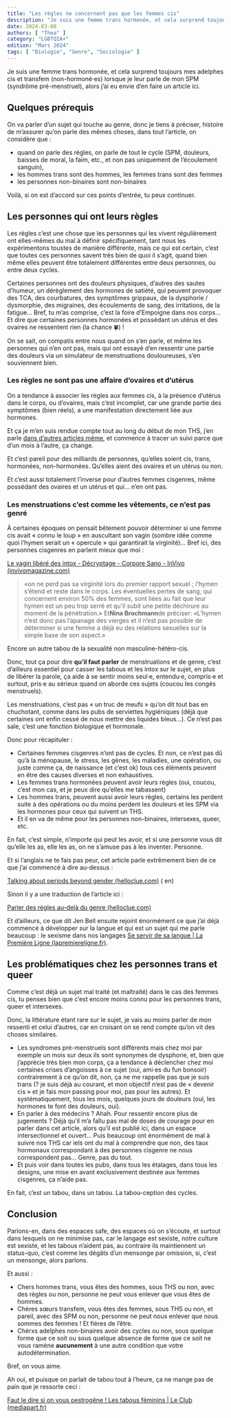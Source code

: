 ```yaml
---
title: "Les règles ne concernent pas que les femmes cis"
description: "Je suis une femme trans hormonée, et cela surprend toujours mes adelphes cis et transfem (non-hormoné·es) lorsque je leur parle de mon SPM (syndrôme pré-menstruel), alors j’ai eu envie d’en faire un article ici."
date: 2024-03-08
authors: [ "Thea" ]
category: "LGBTQIA+"
edition: "Mars 2024"
tags: [ "Biologie", "Genre", "Sociologie" ]
---
```


Je suis une femme trans hormonée, et cela surprend toujours mes adelphes cis et transfem (non-hormoné·es) lorsque je leur parle de mon SPM (syndrôme pré-menstruel), alors j’ai eu envie d’en faire un article ici.

## Quelques prérequis

On va parler d’un sujet qui touche au genre, donc je tiens à préciser, histoire de m’assurer qu’on parle des mêmes choses, dans tout l’article, on considère que :

- quand on parle des règles, on parle de tout le cycle (SPM, douleurs, baisses de moral, la faim, etc., et non pas uniquement de l’écoulement sanguin),
- les hommes trans sont des hommes, les femmes trans sont des femmes
- les personnes non-binaires sont non-binaires

Voilà, si on est d’accord sur ces points d’entrée, tu peux continuer.

## Les personnes qui ont leurs règles

Les règles c’est une chose que les personnes qui les vivent régulièrement ont elles-mêmes du mal à définir spécifiquement, tant nous les expérimentons toustes de manière différente, mais ce qui est certain, c’est que toutes ces personnes savent très bien de quoi il s’agit, quand bien même elles peuvent être totalement différentes entre deux personnes, ou entre deux cycles.

Certaines personnes ont des douleurs physiques, d’autres des sautes d’humeur, un dérèglement des hormones de satiété, qui peuvent provoquer des TCA, des courbatures, des symptômes grippaux, de la dysphorie / dysmorphie, des migraines, des écoulements de sang, des irritations, de la fatigue… Bref, tu m’as comprise, c’est la foire d’Empoigne dans nos corps… Et dire que certaines personnes hormonées et possédant un utérus et des ovaires ne ressentent rien (la chance 🍀) !

On se sait, on compatis entre nous quand on s’en parle, et même les personnes qui n’en ont pas, mais qui ont essayé d’en ressentir une partie des douleurs via un simulateur de menstruations douloureuses, s’en souviennent bien.

### Les règles ne sont pas une affaire d’ovaires et d’utérus

On a tendance à associer les règles aux femmes cis, à la présence d’utérus dans le corps, ou d’ovaires, mais c’est incomplet, car une grande partie des symptômes (bien réels), a une manifestation directement liée aux hormones.

Et ça je m’en suis rendue compte tout au long du début de mon THS, j’en parle [dans d’autres articles même](https://cupof.coffee/series/le-cycle-de-ths/), et commence à tracer un suivi parce que d’un mois à l’autre, ça change.

Et c’est pareil pour des milliards de personnes, qu’elles soient cis, trans, hormonées, non-hormonées. Qu’elles aient des ovaires et un utérus ou non.

Et c’est aussi totalement l’inverse pour d’autres femmes cisgenres, même possédant des ovaires et un utérus et qui… n’en ont pas.

### Les menstruations c’est comme les vêtements, ce n’est pas genré

À certaines époques on pensait bêtement pouvoir déterminer si une femme cis avait « connu le loup » en auscultant son vagin (sombre idée comme quoi l’hymen serait un « opercule » qui garantirait la virginité)… Bref ici, des personnes cisgenres en parlent mieux que moi :

[Le vagin libéré des intox - Décryptage - Corpore Sano - InVivo (invivomagazine.com)](https://www.invivomagazine.com/fr/corpore_sano/decryptage/article/476/le-vagin-libere-des-intox)

> «on ne perd pas sa virginité lors du premier rapport sexuel ; l’hymen s’étend et reste dans le corps. Les éventuelles pertes de sang, qui concernent environ 50% des femmes, sont liées au fait que leur hymen est un peu trop serré et qu’il subit une petite déchirure au moment de la pénétration.» Et**Nina Brochmann**de préciser: «L’hymen n’est donc pas l’apanage des vierges et il n’est pas possible de déterminer si une femme a déjà eu des relations sexuelles sur la simple base de son aspect.»


Encore un autre tabou de la sexualité non masculine-hétéro-cis.

Donc, tout ça pour dire **qu’il faut parler** de menstruations et de genre, c’est d’ailleurs essentiel pour casser les tabous et les intox sur le sujet, en plus de libérer la parole, ça aide à se sentir moins seul·e, entendu·e, compris·e et surtout, pris·e au sérieux quand on aborde ces sujets (coucou les congés menstruels).

Les menstruations, c’est pas « un truc de meufs » qu’on dit tout bas en chuchotant, comme dans les pubs de serviettes hygiéniques (déjà que certaines ont enfin cessé de nous mettre des liquides bleus…). Ce n’est pas sale, c’est une fonction biologique et hormonale.

Donc pour récapituler :

- Certaines femmes cisgenres n’ont pas de cycles. Et non, ce n’est pas dû qu’à la ménopause, le stress, les gènes, les maladies, une opération, ou juste comme ça, de naissance (et c’est ok) tous ces éléments peuvent en être des causes diverses et non exhaustives.
- Les femmes trans hormonées peuvent avoir leurs règles (oui, coucou, c’est mon cas, et je peux dire qu’elles me tabassent)
- Les hommes trans, peuvent aussi avoir leurs règles, certains les perdent suite à des opérations ou du moins perdent les douleurs et les SPM via les hormones pour ceux qui suivent un THS.
- Et il en va de même pour les personnes non-binaires, intersexes, queer, etc.

En fait, c’est simple, n’importe qui peut les avoir, et si une personne vous dit qu’elle les as, elle les as, on ne s’amuse pas à les inventer. Personne.

Et si l’anglais ne te fais pas peur, cet article parle extrêmement bien de ce que j’ai commencé à dire au-dessus :

[Talking about periods beyond gender (helloclue.com)](https://helloclue.com/articles/cycle-a-z/talking-about-periods-beyond-gender) (
en)

Sinon il y a une traduction de l’article ici :

[Parler des règles au-delà du genre (helloclue.com)](https://helloclue.com/fr/articles/egalite-des-genres/parler-des-regles-au-dela-du-genre)

Et d’ailleurs, ce que dit Jen Bell ensuite rejoint énormément ce que j’ai déjà commencé à développer sur la langue et qui est un sujet qui me parle beaucoup : le sexisme dans nos langages [Se servir de sa langue | La Première Ligne (lapremiereligne.fr)](https://lapremiereligne.fr/articles/se-servir-de-sa-langue).

## Les problématiques chez les personnes trans et queer

Comme c’est déjà un sujet mal traité (et maltraité) dans le cas des femmes cis, tu penses bien que c’est encore moins connu pour les personnes trans, queer et intersexes.

Donc, la littérature étant rare sur le sujet, je vais au moins parler de mon ressenti et celui d’autres, car en croisant on se rend compte qu’on vit des choses similaires.

- Les syndromes pré-menstruels sont différents mais chez moi par exemple un mois sur deux ils sont synonymes de dysphorie, et, bien que j’apprécie très bien mon corps, ça a tendance à déclencher chez moi certaines crises d’angoisses à ce sujet (oui, ami·es du fun bonsoir) contrairement à ce qu’on dit, non, ça ne me rappelle pas que je suis trans (? je suis déjà au courant, et mon objectif n’est pas de « devenir cis » et je fais mon passing pour moi, pas pour les autres). Et systématiquement, tous les mois, quelques jours de douleurs (oui, les hormones te font des douleurs, oui).
- En parler à des médecins ? Ahah. Pour ressentir encore plus de jugements ? Déjà qu’il m’a fallu pas mal de doses de courage pour en parler dans cet article, alors qu’il est publié ici, dans un espace intersectionnel et ouvert… Puis beaucoup ont énormément de mal à suivre nos THS car iels ont du mal à comprendre que non, des taux hormonaux correspondant à des personnes cisgenre ne nous correspondent pas… Genre, pas du tout.
- Et puis voir dans toutes les pubs, dans tous les étalages, dans tous les designs, une mise en avant exclusivement destinée aux femmes cisgenres, ça n’aide pas.

En fait, c’est un tabou, dans un tabou. La tabou-ception des cycles.

## Conclusion

Parlons-en, dans des espaces safe, des espaces où on s’écoute, et surtout dans lesquels on ne minimise pas, car le langage est sexiste, notre culture est sexiste, et les tabous n’aident pas, au contraire ils maintiennent un status-quo, c’est comme les dégâts d’un mensonge par omission, si, c’est un mensonge, alors parlons.

Et aussi :

- Chers hommes trans, vous êtes des hommes, sous THS ou non, avec des règles ou non, personne ne peut vous enlever que vous êtes de hommes.
- Chères sœurs transfem, vous êtes des femmes, sous THS ou non, et pareil, avec des SPM ou non, personne ne peut nous enlever que nous sommes des femmes ! Et fières de l’être.
- Chèrxs adelphes non-binaires avoir des cycles ou non, sous quelque forme que ce soit ou sous quelque absence de forme que ce soit ne vous ramène **aucunement** à une autre condition que votre autodétermination.

Bref, on vous aime.

Ah oui, et puisque on parlait de tabou tout à l’heure, ça ne mange pas de pain que je ressorte ceci :

[Faut le dire si on vous oestrogêne ! Les tabous féminins | Le Club (mediapart.fr)](https://blogs.mediapart.fr/annabel-b/blog/120124/faut-le-dire-si-vous-oestrogene-les-tabous-feminins)
